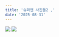```yaml
---
title: '슈퍼맨 사진들2 ,'
date: '2025-08-31'
---
```



![](</images/03/01.gif>)
![](</images/03/02.gif>)


